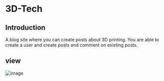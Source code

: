 # 3D-Tech

 ## Introduction
 
 A blog site where you can create posts about 3D printing. You are able to create a user and create posts and comment on existing posts. 
 
 
 ## view 
 ![image](https://user-images.githubusercontent.com/74389460/111936016-b87d2680-8a92-11eb-8328-8ec091e295af.png)



